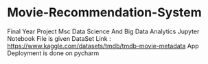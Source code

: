 # Movie-Recommendation-System
Final Year Project Msc Data Science And Big Data Analytics
Jupyter Notebook File is given
DataSet Link : https://www.kaggle.com/datasets/tmdb/tmdb-movie-metadata
App Deployment is done on pycharm 

